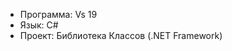 <ul>
  <li> Программа: Vs 19
  <li> Язык: C#
  <li> Проект: Библиотека Классов (.NET Framework)
<ul>
